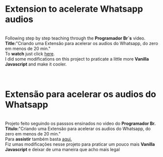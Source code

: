 <h1>Extension to acelerate Whatsapp audios</h1><br>
Following step by step teaching through the <strong>Programador Br`s</strong> video.<br>
<strong>Title:</strong>"Criando uma Extensão para acelerar os audios do Whatsapp, do zero em menos de 20 min."<br>
To <strong>watch</strong> just click <a href="https://youtu.be/j0Ih1xVyKbY">here</a>.<br>
I did some modifications on this project to praticate a little more <strong>Vanilla Javascript</strong> and make it cooler.<br><br>
<br><h1>Extensão para acelerar os audios do Whatsapp</h1><br>
Projeto feito seguindo os passsos ensinados no video do <strong>Programador Br.</strong><br>
<strong>Titulo:</strong>"Criando uma Extensão para acelerar os audios do Whatsapp, do zero em menos de 20 min."<br>
Para <strong>assistir</strong> também basta <a href="https://youtu.be/j0Ih1xVyKbY">aqui.</a><br>
Fiz umas modificações nesse projeto para praticar um pouco mais <strong>Vanilla Javascript</strong> e deixar de uma maneira que acho mais legal<br>